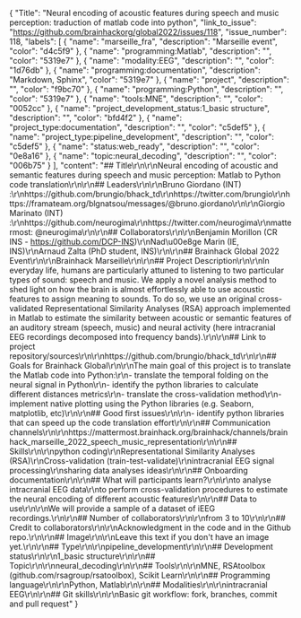 {
  "Title": "Neural encoding of acoustic features during speech and music perception: traduction of matlab code into python",
  "link_to_issue": "https://github.com/brainhackorg/global2022/issues/118",
  "issue_number": 118,
  "labels": [
    {
      "name": "marseille_fra",
      "description": "Marseille event",
      "color": "d4c5f9"
    },
    {
      "name": "programming:Matlab",
      "description": "",
      "color": "5319e7"
    },
    {
      "name": "modality:EEG",
      "description": "",
      "color": "1d76db"
    },
    {
      "name": "programming:documentation",
      "description": "Markdown, Sphinx",
      "color": "5319e7"
    },
    {
      "name": "project",
      "description": "",
      "color": "f9bc70"
    },
    {
      "name": "programming:Python",
      "description": "",
      "color": "5319e7"
    },
    {
      "name": "tools:MNE",
      "description": "",
      "color": "0052cc"
    },
    {
      "name": "project_development_status:1_basic structure",
      "description": "",
      "color": "bfd4f2"
    },
    {
      "name": "project_type:documentation",
      "description": "",
      "color": "c5def5"
    },
    {
      "name": "project_type:pipeline_development",
      "description": "",
      "color": "c5def5"
    },
    {
      "name": "status:web_ready",
      "description": "",
      "color": "0e8a16"
    },
    {
      "name": "topic:neural_decoding",
      "description": "",
      "color": "006b75"
    }
  ],
  "content": "## Title\r\n\r\nNeural encoding of acoustic and semantic features during speech and music perception: Matlab to Python code translation\r\n\r\n## Leaders\r\n\r\nBruno Giordano (INT) :\r\nhttps://github.com/brungio/bhack_td\r\nhttps://twitter.com/brungio\r\nhttps://framateam.org/blgnatsou/messages/@bruno.giordano\r\n\r\nGiorgio Marinato (INT) :\r\nhttps://github.com/neurogima\r\nhttps://twitter.com/neurogima\r\nmattermost: @neurogima\r\n\r\n## Collaborators\r\n\r\nBenjamin Morillon (CR INS - https://github.com/DCP-INS)\r\nNad\u00e8ge Marin (IE, INS)\r\nArnaud Zalta (PhD student, INS)\r\n\r\n## Brainhack Global 2022 Event\r\n\r\nBrainhack Marseille\r\n\r\n## Project Description\r\n\r\nIn everyday life, humans are particularly attuned to listening to two particular types of sound: speech and music. We apply a novel analysis method to shed light on how the brain is almost effortlessly able to use acoustic features to assign meaning to sounds. To do so, we use an original cross-validated Representational Similarity Analyses (RSA) approach implemented in Matlab to estimate the similarity between acoustic or semantic features of an auditory stream (speech, music) and neural activity (here intracranial EEG recordings decomposed into frequency bands).\r\n\r\n## Link to project repository/sources\r\n\r\nhttps://github.com/brungio/bhack_td\r\n\r\n## Goals for Brainhack Global\r\n\r\nThe main goal of this project is to translate the Matlab code into Python:\r\n- translate the temporal folding on the neural signal in Python\r\n- identify the python libraries to calculate different distances metrics\r\n- translate the cross-validation method\r\n- implement native plotting using the Python libraries (e.g. Seaborn, matplotlib, etc)\r\n\r\n## Good first issues\r\n\r\n- identify python libraries that can speed up the code translation effort\r\n\r\n## Communication channels\r\n\r\nhttps://mattermost.brainhack.org/brainhack/channels/brainhack_marseille_2022_speech_music_representation\r\n\r\n## Skills\r\n\r\npython coding\r\nRepresentational Similarity Analyses (RSA)\r\nCross-validation (train-test-validate)\r\nintracranial EEG signal processing\r\nsharing data analyses ideas\r\n\r\n## Onboarding documentation\r\n\r\n## What will participants learn?\r\n\r\nto analyse intracranial EEG data\r\nto perform cross-validation procedures to estimate the neural encoding of different acoustic features\r\n\r\n## Data to use\r\n\r\nWe will provide a sample of a dataset of iEEG recordings.\r\n\r\n## Number of collaborators\r\n\r\nfrom 3 to 10\r\n\r\n## Credit to collaborators\r\n\r\nAcknowledgment in the code and in the Github repo.\r\n\r\n## Image\r\n\r\nLeave this text if you don't have an image yet.\r\n\r\n## Type\r\n\r\npipeline_development\r\n\r\n## Development status\r\n\r\n1_basic structure\r\n\r\n## Topic\r\n\r\nneural_decoding\r\n\r\n## Tools\r\n\r\nMNE, RSAtoolbox (github.com/rsagroup/rsatoolbox), Scikit Learn\r\n\r\n## Programming language\r\n\r\nPython, Matlab\r\n\r\n## Modalities\r\n\r\nintracranial EEG\r\n\r\n## Git skills\r\n\r\nBasic git workflow: fork, branches, commit and pull request"
}
